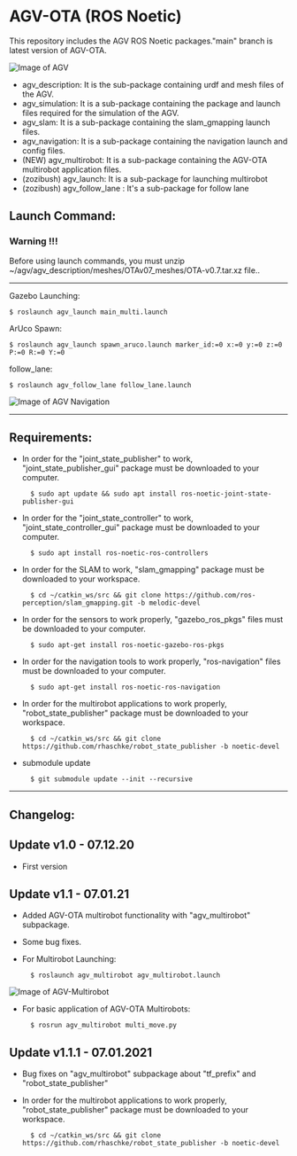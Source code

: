# AGV-OTA (ROS Noetic)
This repository includes the AGV ROS Noetic packages."main" branch is latest version of AGV-OTA.

![Image of AGV](https://github.com/inomuh/agv/blob/main/images/agv_gazebo.png)

- agv_description: It is the sub-package containing urdf and mesh files of the AGV.
- agv_simulation: It is a sub-package containing the package and launch files required for the simulation of the AGV.
- agv_slam: It is a sub-package containing the slam_gmapping launch files.
- agv_navigation: It is a sub-package containing the navigation launch and config files.
- (NEW) agv_multirobot: It is a sub-package containing the AGV-OTA multirobot application files.
- (zozibush) agv_launch: It is a sub-package for launching multirobot
- (zozibush) agv_follow_lane : It's a sub-package for follow lane

Launch Command:
---------------
### Warning !!!
Before using launch commands, you must unzip ~/agv/agv_description/meshes/OTAv07_meshes/OTA-v0.7.tar.xz file..

-------------------------------------------------------------------------------------------------------------
Gazebo Launching:

    $ roslaunch agv_launch main_multi.launch
ArUco Spawn:

    $ roslaunch agv_launch spawn_aruco.launch marker_id:=0 x:=0 y:=0 z:=0 P:=0 R:=0 Y:=0
follow_lane:

    $ roslaunch agv_follow_lane follow_lane.launch

![Image of AGV Navigation](https://github.com/inomuh/agv/blob/main/images/agv_nav_goal.png)
    
-----------------------------------------------------------------------------------------------------------------------
Requirements:
-------------
- In order for the "joint_state_publisher" to work, "joint_state_publisher_gui" package must be downloaded to your computer.

        $ sudo apt update && sudo apt install ros-noetic-joint-state-publisher-gui
        
- In order for the "joint_state_controller" to work, "joint_state_controller_gui" package must be downloaded to your computer.

        $ sudo apt install ros-noetic-ros-controllers
        
- In order for the SLAM to work, "slam_gmapping" package must be downloaded to your workspace.
        
        $ cd ~/catkin_ws/src && git clone https://github.com/ros-perception/slam_gmapping.git -b melodic-devel
        
- In order for the sensors to work properly, "gazebo_ros_pkgs" files must be downloaded to your computer.

        $ sudo apt-get install ros-noetic-gazebo-ros-pkgs
        
- In order for the navigation tools to work properly, "ros-navigation" files must be downloaded to your computer.

        $ sudo apt-get install ros-noetic-ros-navigation
        
- In order for the multirobot applications to work properly, "robot_state_publisher" package must be downloaded to your workspace.
        
        $ cd ~/catkin_ws/src && git clone https://github.com/rhaschke/robot_state_publisher -b noetic-devel
- submodule update
        
        $ git submodule update --init --recursive
        
-------------------------------------------------------------------------------
Changelog:
----------
Update v1.0 - 07.12.20
----------------------
- First version

Update v1.1 - 07.01.21
----------------------
- Added AGV-OTA multirobot functionality with "agv_multirobot" subpackage.
- Some bug fixes.

- For Multirobot Launching:

        $ roslaunch agv_multirobot agv_multirobot.launch
        
![Image of AGV-Multirobot](https://github.com/inomuh/agv/blob/v1.1/images/agv_multirobot.png)

- For basic application of AGV-OTA Multirobots:

        $ rosrun agv_multirobot multi_move.py
        
Update v1.1.1 - 07.01.2021
--------------------------
- Bug fixes on "agv_multirobot" subpackage about "tf_prefix" and "robot_state_publisher"
- In order for the multirobot applications to work properly, "robot_state_publisher" package must be downloaded to your workspace.
        
        $ cd ~/catkin_ws/src && git clone https://github.com/rhaschke/robot_state_publisher -b noetic-devel

